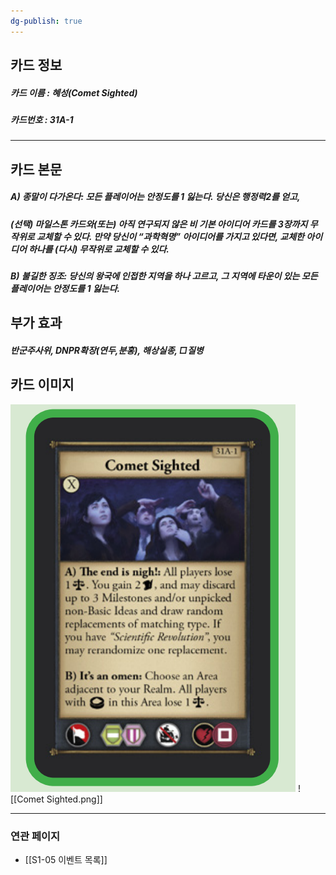 ```yaml
---
dg-publish: true
---
```

## 카드 정보
##### 카드 이름 : 혜성(Comet Sighted)
##### 카드번호  : 31A-1
---
## 카드 본문
##### A) 종말이 다가온다: 모든 플레이어는 안정도를 1 잃는다. 당신은 행정력2를 얻고,

##### (선택) 마일스톤 카드와(또는) 아직 연구되지 않은 비 기본 아이디어 카드를 3장까지 무작위로 교체할 수 있다. 만약 당신이 “과학혁명” 아이디어를 가지고 있다면, 교체한 아이디어 하나를 (다시) 무작위로 교체할 수 있다.

##### B) 불길한 징조: 당신의 왕국에 인접한 지역을 하나 고르고, 그 지역에 타운이 있는 모든 플레이어는 안정도를 1 잃는다.

## 부가 효과
##### 반군주사위, DNPR확장(연두,분홍), 해상실종, □질병

## 카드 이미지
<img src="\Assets\Comet Sighted.png"/>
![[Comet Sighted.png]]

--- 
### 연관 페이지
- [[S1-05 이벤트 목록]]
